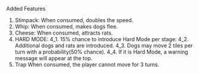 Added Features
1. Stimpack: 
When consumed, doubles the speed.
2. Whip: 
When consumed, makes dogs flee.
3. Cheese: 
When consumed, attracts rats.
4. HARD MODE:
4_1. 15% chance to introduce Hard Mode per stage:
4_2. Additional dogs and rats are introduced.
4_3. Dogs may move 2 tiles per turn with a probability(50% chance).
4_4. If it is Hard Mode, a warning message will appear at the top.
5. Trap
When consumed, the player cannot move for 3 turns.